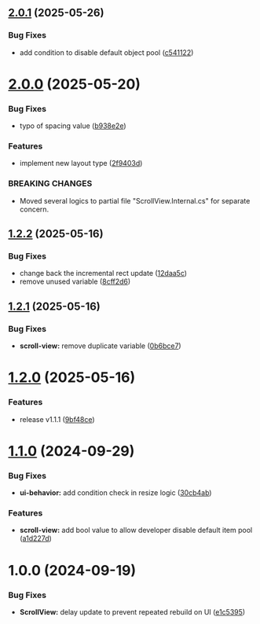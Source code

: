 ## [2.0.1](https://github.com/dc-harisael/UnityDynamicScrollView/compare/v2.0.0...v2.0.1) (2025-05-26)


### Bug Fixes

* add condition to disable default object pool ([c541122](https://github.com/dc-harisael/UnityDynamicScrollView/commit/c5411226413ba070ba20bb690be49bad9f1511f1))

# [2.0.0](https://github.com/dc-harisael/UnityDynamicScrollView/compare/v1.2.2...v2.0.0) (2025-05-20)


### Bug Fixes

* typo of spacing value ([b938e2e](https://github.com/dc-harisael/UnityDynamicScrollView/commit/b938e2efb4775a0c1bbb7cb2e176cb86049c082f))


### Features

* implement new layout type ([2f9403d](https://github.com/dc-harisael/UnityDynamicScrollView/commit/2f9403df8fdc75f544029fd3a21290738faae41d))


### BREAKING CHANGES

* Moved several logics to partial file "ScrollView.Internal.cs" for separate concern.

## [1.2.2](https://github.com/dc-harisael/UnityDynamicScrollView/compare/v1.2.1...v1.2.2) (2025-05-16)


### Bug Fixes

* change back the incremental rect update ([12daa5c](https://github.com/dc-harisael/UnityDynamicScrollView/commit/12daa5cc774d649dbe4dc1dda1fc507dc23869fe))
* remove unused variable ([8cff2d6](https://github.com/dc-harisael/UnityDynamicScrollView/commit/8cff2d60a7963578bfe729784b597ebed52fa548))

## [1.2.1](https://github.com/dc-harisael/UnityDynamicScrollView/compare/v1.2.0...v1.2.1) (2025-05-16)


### Bug Fixes

* **scroll-view:** remove duplicate variable ([0b6bce7](https://github.com/dc-harisael/UnityDynamicScrollView/commit/0b6bce741e78efd6a83057c4b1f7709d8113450f))

# [1.2.0](https://github.com/dc-harisael/UnityDynamicScrollView/compare/v1.1.0...v1.2.0) (2025-05-16)


### Features

* release v1.1.1 ([9bf48ce](https://github.com/dc-harisael/UnityDynamicScrollView/commit/9bf48ce280e34015173c787cc6fcabb57f4962d9))

# [1.1.0](https://github.com/tim456012/UnityDynamicScrollView/compare/v1.0.0...v1.1.0) (2024-09-29)


### Bug Fixes

* **ui-behavior:** add condition check in resize logic ([30cb4ab](https://github.com/tim456012/UnityDynamicScrollView/commit/30cb4ab6ec36abbd68c47bb1187ccf661f1b3b11))


### Features

* **scroll-view:** add bool value to allow developer disable default item pool ([a1d227d](https://github.com/tim456012/UnityDynamicScrollView/commit/a1d227d3388a34be0cf31d33878e876d02502668))

# 1.0.0 (2024-09-19)


### Bug Fixes

* **ScrollView:** delay update to prevent repeated rebuild on UI ([e1c5395](https://github.com/tim456012/UnityDynamicScrollView/commit/e1c539526338c164fbb9afb69175136db2b28394))

